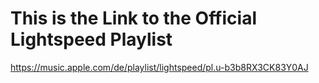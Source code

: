 # This is the Link to the Official Lightspeed Playlist

https://music.apple.com/de/playlist/lightspeed/pl.u-b3b8RX3CK83Y0AJ
